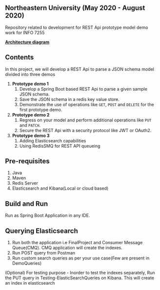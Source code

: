 ## Northeastern University (May 2020 - August 2020)

Repository related to development for REST Api prototype model demo work for INFO 7255  
  
[**Architecture diagram**](https://github.com/Vidhi-95/BigDataIndexingApp/blob/master/ArchitectureDiagram.pdf)

## Contents
In this project, we will develop a REST Api to parse a JSON schema model divided into three demos
1. **Prototype demo 1**
    1. Develop a Spring Boot based REST Api to parse a given sample JSON schema.
    2. Save the JSON schema in a redis key value store.
    3. Demonstrate the use of operations like `GET`, `POST` and `DELETE` for the first prototype demo.
2. **Prototype demo 2**
    1. Regress on your model and perform additional operations like `PUT` and `PATCH`.
    2. Secure the REST Api with a security protocol like JWT or OAuth2.
3. **Prototype demo 3**
    1. Adding Elasticsearch capabilities
    2. Using RedisSMQ for REST API queueing

## Pre-requisites
1. Java
2. Maven 
3. Redis Server
4. Elasticsearch and Kibana(Local or cloud based)

## Build and Run 
Run as Spring Boot Application in any IDE.

## Querying Elasticsearch
1. Run both the application i.e FinalProject and Consumer Message Queue(CMQ). CMQ application will create the indexes.
2. Run POST query from Postman
3. Run custom search queries as per your use case(Few are present in DemoQueries)

(Optional) For testing purpose - Inorder to test the indexes separately, Run the PUT query in Testing-ElasticSearchQueries on Kibana. This will create an index in elasticsearch
